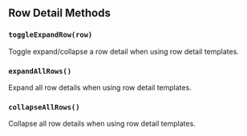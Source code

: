 ## Row Detail Methods

### `toggleExpandRow(row)`
Toggle expand/collapse a row detail when using row detail templates.

### `expandAllRows()`
Expand all row details when using row detail templates.

### `collapseAllRows()`
Collapse all row details when using row detail templates.
